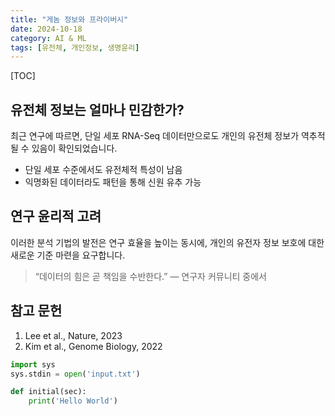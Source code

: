 ```yaml
---
title: "게놈 정보와 프라이버시"
date: 2024-10-18
category: AI & ML
tags: [유전체, 개인정보, 생명윤리]
---
```


[TOC]

## 유전체 정보는 얼마나 민감한가?

최근 연구에 따르면, 단일 세포 RNA-Seq 데이터만으로도 개인의 유전체 정보가 역추적될 수 있음이 확인되었습니다.

- 단일 세포 수준에서도 유전체적 특성이 남음
- 익명화된 데이터라도 패턴을 통해 신원 유추 가능

## 연구 윤리적 고려

이러한 분석 기법의 발전은 연구 효율을 높이는 동시에, 개인의 유전자 정보 보호에 대한 새로운 기준 마련을 요구합니다.

> “데이터의 힘은 곧 책임을 수반한다.” — 연구자 커뮤니티 중에서

## 참고 문헌

1. Lee et al., Nature, 2023
2. Kim et al., Genome Biology, 2022

```python
import sys
sys.stdin = open('input.txt')

def initial(sec):
    print('Hello World')
```